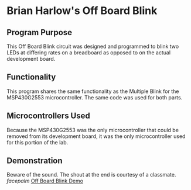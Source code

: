 # Brian Harlow's Off Board Blink

## Program Purpose
This Off Board Blink circuit was designed and programmed to blink two LEDs at differing rates on a breadboard as opposed to on the actual development board.

## Functionality
This program shares the same functionality as the Multiple Blink for the MSP430G2553 microcontroller. The same code was used for both parts.

## Microcontrollers Used
Because the MSP430G2553 was the only microcontroller that could be removed from its development board, it was the only microcontroller used for this portion of the lab.

## Demonstration
Beware of the sound. The shout at the end is courtesy of a classmate. *facepalm*
[Off Board Blink Demo](https://drive.google.com/file/d/1PdJao0COOpthNsCWo90niSg-6yi1dWZF/view?usp=sharing)